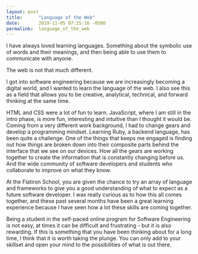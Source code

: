 ```yaml
---
layout: post
title:      "Language of the Web"
date:       2019-11-05 07:25:16 -0500
permalink:  language_of_the_web
---
```



I have always loved learning languages.  Something about the symbolic use of words and their meanings, and then being able to use them to communicate with anyone.

The web is not that much different.  

I got into software engineering because we are increasingly becoming a digital world, and I wanted to learn the language of the web.  I also see this as a field that allows you to be creative, analytical, technical, and forward thinking at the same time.  

HTML and CSS were a lot of fun to learn.  JavaScript, where I am still in the intro phase, is more fun, interesting and intuitive than I thought it would be.  Coming from a very different work background, I had to change gears and develop a programming mindset.  Learning Ruby, a backend language, has been quite a challenge.  One of the things that keeps me engaged is finding out how things are broken down into their composite parts behind the interface that we see on our devices.  How all the gears are working together to create the information that is constantly changing before us.  And the wide community of software developers and students who collaborate to improve on what they know.

At the Flatiron School, you are given the chance to try an array of language and frameworks to give you a good understanding of what to expect as a future software developer.  I was really curious as to how this all comes together, and these past several months have been a great learning experience because I have seen how a lot these skills are coming together.

Being a student in the self-paced online program for Software Engineering is not easy, at times it can be difficult and frustrating - but it is also rewarding.  If this is something that you have been thinking about for a long time, I think that it is worth taking the plunge.  You can only add to your skillset and open your mind to the possibilities of what is out there.  
